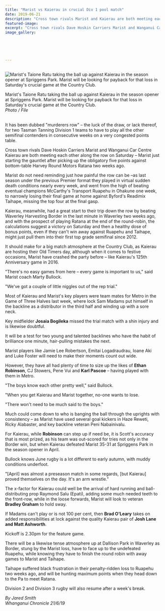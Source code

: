 ```yaml
---
title: "Marist vs Kaierau in crucial Div 1 pool match"
date: 2019-06-21
description: "Cross town rivals Marist and Kaierau are both meeting each other along the row on Saturday..."
featured-image: 
excerpt: "Cross town rivals Dave Hoskin Carriers Marist and Wanganui Car Centre Kaierau are both meeting each other along the row on Saturday"
image_gallery:
    
    
    
    
    
---
```


<p>&nbsp;<br /><img src="https://www.nzherald.co.nz/resizer/qN3kfbQI7VfxikalSdy10JrpAQw=/620x349/smart/filters:quality(70)/arc-anglerfish-syd-prod-nzme.s3.amazonaws.com/public/ZEIG7D3XPBCUXDUXGCDTX7TRDM.jpg" alt="Marist's Taione Ratu taking the ball up against Kaierau in the season opener at Spriggens Park. Marist will be looking for payback for that loss in Saturday's crucial game at the Country Club." /></p>
<p><span>Marist's Taione Ratu taking the ball up against Kaierau in the season opener at Spriggens Park. Marist will be looking for payback for that loss in Saturday's crucial game at the Country Club.</span><br /><em>Photo / File</em></p>
<p><br />It has been dubbed "murderers row" &ndash; the luck of the draw, or lack thereof, for two Tasman Tanning Division 1 teams to have to play all the other semifinal contenders in consecutive weeks on a very congested points table.</p>
<p>Cross town rivals Dave Hoskin Carriers Marist and Wanganui Car Centre Kaierau are both meeting each other along the row on Saturday &ndash; Marist just starting the gauntlet after picking up the obligatory five points against bottom-table Harvey Round Motors Ratana two weeks ago.</p>
<p><span class="ellipsis">Marist do not need reminding just how painful the row can be &ndash;as last season under</span>&nbsp;<span class="QhgiTxHt0g">the previous Premier format they played in virtual sudden death conditions nearly every week, and went from the high of beating eventual champions McCarthy's Transport Ruapehu in Ohakune one week, to narrowly losing their final game at home against Byford's Readimix Taihape, missing the top four at the final gasp.</span></p>
<p class="QhgiTxHt0g">Kaierau, meanwhile, had a great start to their trip down the row by beating Waverley Harvesting Border in the last minute in Waverley two weeks ago, and with the prospect of playing Ratana at the end of the round-robin, the calculations suggest a victory on Saturday and then a healthy dose of bonus points, even if they can't win away against Ruapehu and Taihape, might just pull them into their first top grade semifinal since 2012.</p>
<p class="QhgiTxHt0g">It should make for a big match atmosphere at the Country Club, as Kaierau are hosting their Old Timers day, although when it comes to festive occasions, Marist have crashed the party before &ndash; like Kaierau's 125th Anniversary game in 2016.</p>
<p class="QhgiTxHt0g">"There's no easy games from here &ndash; every game is important to us," said Marist coach Marty Bullock.</p>
<p class="QhgiTxHt0g">"We've got a couple of little niggles out of the rep trial."</p>
<p class="QhgiTxHt0g">Most of Kaierau and Marist's key players were team mates for Metro in the Game of Three Halves last week, where lock Sam Madams put himself in the backline as a distributor in the third half and winding up with a sore neck.</p>
<p class="QhgiTxHt0g">Key midfielder <strong>Josaia Bogileka</strong> missed the trial match with a shin injury and is likewise doubtful.</p>
<p class="QhgiTxHt0g">It will be a test for two young and talented backlines who have the habit of brilliance one minute, hair-pulling mistakes the next.</p>
<p class="QhgiTxHt0g">Marist players like Jamie Lee Robertson, Emitai Logadraudrau, Ioane Aki and Luke Foster will need to make their moments count out wide.</p>
<p class="QhgiTxHt0g">However, they have all had plenty of time to size up the likes of <strong>Ethan Robinson</strong>, CJ Stowers, Pene Vui and <strong>Karl Pascoe</strong> &ndash; having played with them in Metro.</p>
<p class="QhgiTxHt0g">"The boys know each other pretty well," said Bullock.</p>
<p class="QhgiTxHt0g">"When you get Kaierau and Marist together, no-one wants to lose.</p>
<p class="QhgiTxHt0g">"There won't need to be much said to the boys."</p>
<p class="QhgiTxHt0g">Much could come down to who is banging the ball through the uprights with consistency &ndash; as Marist have used several goal kickers in Haze Reweti, Ricky Alabaster, and key backline veteran Peni Nabainivalu.</p>
<p class="QhgiTxHt0g">For Kaierau, while <strong>Robinson</strong> can step up if need be, it is Scott's accuracy that is most prized, as his team was out-scored for tries not only in the Border win, but when Kaierau defeated Marist 35-31 at Spriggens Park in the season opener in April.</p>
<p class="QhgiTxHt0g">Bullock knows June rugby is a lot different to early autumn, with muddy conditions underfoot.</p>
<p class="QhgiTxHt0g">"[April] was almost a preseason match in some regards, [but Kaierau] proved themselves on the day. It's an arm wrestle."</p>
<p class="QhgiTxHt0g">The x-factor for Kaierau could well be the arrival of hard running and ball-distributing prop Raymond Salu (Epati), adding some much needed teeth to the front-row, while in the loose forwards, Marist will look to veteran <strong>Bradley Graham</strong> to hold sway.</p>
<p class="QhgiTxHt0g">If Madams can't play or is not 100 per cent, then <strong>Brad O'Leary</strong> takes on added responsibilities at lock against the quality Kaierau pair of <strong>Josh Lane and Matt Ashworth</strong>.</p>
<p class="QhgiTxHt0g">Kickoff is 2.30pm for the feature game.</p>
<p class="QhgiTxHt0g">There will be a likewise tense atmosphere up at Dallison Park in Waverley as Border, stung by the Marist loss, have to face up to the undefeated Ruapehu, while knowing they have to finish the round robin with away games to Marist and Taihape.</p>
<p class="QhgiTxHt0g">Taihape suffered black frustration in their penalty-ridden loss to Ruapehu two weeks ago, and will be hunting maximum points when they head down to the Pa to meet Ratana.</p>
<p class="QhgiTxHt0g">Division 2 and Division 3 rugby will also resume after a week's break.</p>
<p class="QhgiTxHt0g"><em>By Jared Smith</em><br /><em>Whanganui Chronicle 21/6/19</em></p>

